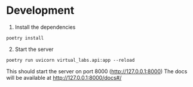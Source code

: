 # Development

1. Install the dependencies

```
poetry install
```

2. Start the server
```
poetry run uvicorn virtual_labs.api:app --reload
```

This should start the server on port 8000 (http://127.0.0.1:8000)
The docs will be available at http://127.0.0.1:8000/docs#/
